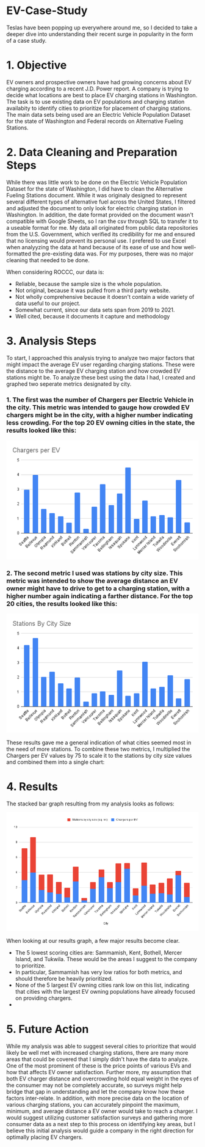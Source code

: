 # EV-Case-Study
Teslas have been popping up everywhere around me, so I decided to take a deeper dive into understanding their recent surge in popularity in the form of a case study. 

# 1. Objective
EV owners and prospective owners have had growing concerns about EV charging according to a recent J.D. Power report. A company is trying to decide what locations are best to place EV charging stations in Washington. The task is to use existing data on EV populations and charging station availabity to identify cities to prioritize for placement of charging stations. The main data sets being used are an Electric Vehicle Population Dataset for the state of Washington and Federal records on Alternative Fueling Stations.

# 2. Data Cleaning and Preparation Steps
While there was little work to be done on the Electric Vehicle Population Dataset for the state of Washington, I did have to clean the Alternative Fueling Stations document. While it was originaly designed to represent several different types of alternative fuel across the United States, I filtered and adjusted the document to only look for electric charging station in Washington. In addition, the date format provided on the document wasn't compatible with Google Sheets, so I ran the csv through SQL to transfer it to a useable format for me. My data all originated from public data repositories from the U.S. Government, which verified its credibility for me and ensured that no licensing would prevent its personal use. I prefered to use Excel when analyyzing the data at hand because of its ease of use and how well-formatted the pre-existing data was. For my purposes, there was no major cleaning that needed to be done.

When considering ROCCC, our data is:
- Reliable, because the sample size is the whole population.
- Not original, because it was pulled from a third party website.
- Not wholly comprehensive because it doesn't contain a wide variety of data useful to our project.
- Somewhat current, since our data sets span from 2019 to 2021.
- Well cited, because it documents it capture and methodology

# 3. Analysis Steps
To start, I approached this analysis trying to analyze two major factors that might impact the average EV user regarding charging stations. These were the distance to the average EV charging station and how crowded EV stations might be. To analyze these best using the data I had, I created and graphed two seperate metrics designated by city. 

### 1. The first was the number of Chargers per Electric Vehicle in the city. This metric was intended to gauge how crowded EV chargers might be in the city, with a higher number indicating less crowding. For the top 20 EV owning cities in the state, the results looked like this:

![alt text](https://github.com/NikilJampana/EV-Case-Study/blob/main/Graphs/Chargers%20per%20EV.png?raw=true)

### 2. The second metric I used was stations by city size. This metric was intended to show the average distance an EV owner might have to drive to get to a charging station, with a higher number again indicating a farther distance. For the top 20 cities, the results looked like this:

![alt text](https://github.com/NikilJampana/EV-Case-Study/blob/main/Graphs/Stations%20By%20City%20Size%20(1).png?raw=true)

These results gave me a general indication of what cities seemed most in the need of more stations. To combine these two metrics, I multiplied the Chargers per EV values by 75 to scale it to the stations by city size values and combined them into a single chart:

# 4. Results
The stacked bar graph resulting from my analysis looks as follows:

![alt text](https://github.com/NikilJampana/EV-Case-Study/blob/main/Graphs/TotalChart.png?raw=true)

When looking at our results graph, a few major results become clear. 
- The 5 lowest scoring cities are: Sammamish, Kent, Bothell, Mercer Island, and Tukwila. These would be the areas I suggest to the company to prioritize.
- In particular, Sammamish has very low ratios for both metrics, and should therefore be heavily prioritized.
- None of the 5 largest EV owning cities rank low on this list, indicating that cities with the largest EV owning populations have already focused on providing chargers.
- 

# 5. Future Action
While my analysis was able to suggest several cities to prioritize that would likely be well met with increased charging stations, there are many more areas that could be covered that I simply didn't have the data to analyze. One of the most prominent of these is the price points of various EVs and how that affects EV owner satisfaction. Further more, my assumption that both EV charger distance and overcrowding hold equal weight in the eyes of the consumer may not be completely accurate, so surveys might help bridge that gap in understanding and let the company know how these factors inter-relate. In addition, with more precise data on the location of various charging stations, you can accurately pinpoint the maximum, minimum, and average distance a EV owner would take to reach a charger. I would suggest utilizing customer satisfaction surveys and gathering more consumer data as a next step to this process on identifying key areas, but I believe this initial analysis would guide a company in the right direction for optimally placing EV chargers.
